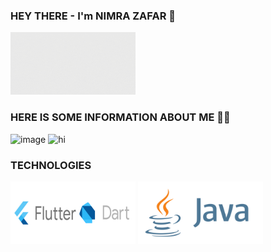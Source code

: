 ### HEY THERE - I'm NIMRA ZAFAR  👋


<p style="iamge-align:center;"><img src="https://raw.githubusercontent.com/awais-amjed/awais-amjed/main/404.gif" width="200" height="100"></p>


### HERE IS SOME INFORMATION ABOUT ME 💁🏻

![image](https://user-images.githubusercontent.com/75243548/173019656-b185fb78-3f17-40a4-afb5-2dccb18b9967.png)                ![hi](https://user-images.githubusercontent.com/75243548/173044864-3f272dda-81d4-4f22-b3c4-26dd2bd71310.gif)

### TECHNOLOGIES  

<img src="https://raw.githubusercontent.com/awais-amjed/awais-amjed/main/Flutter.png" width="200" height="100">  <img src="https://raw.githubusercontent.com/awais-amjed/awais-amjed/main/Java.png" width="200" height="100">






